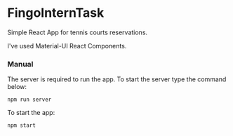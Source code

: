 # FingoInternTask
Simple React App for tennis courts reservations.

I've used Material-UI React Components.

### Manual
The server is required to run the app. To start the server type the command below:
```
npm run server
```

To start the app:
```
npm start
```
